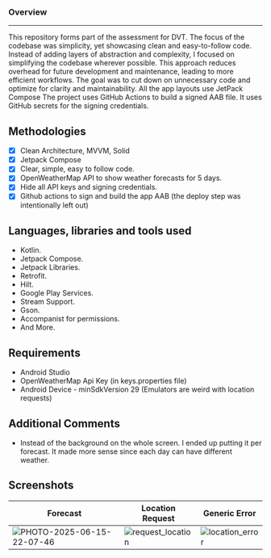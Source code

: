 ### Overview
-------------

This repository forms part of the assessment for DVT. The focus of the codebase was simplicity, yet showcasing clean and easy-to-follow code.
Instead of adding layers of abstraction and complexity, I focused on simplifying the codebase wherever possible. This approach reduces overhead for future development and maintenance, leading to more efficient workflows.
The goal was to cut down on unnecessary code and optimize for clarity and maintainability. All the app layouts use JetPack Compose
The project uses GitHub Actions to build a signed AAB file. It uses GitHub secrets for the signing credentials.
	  
## Methodologies
- [x] Clean Architecture, MVVM, Solid 
- [x] Jetpack Compose
- [x] Clear, simple, easy to follow code.
- [x] OpenWeatherMap API to show weather forecasts for 5 days.
- [x] Hide all API keys and signing credentials.
- [x] Github actions to sign and build the app AAB (the deploy step was intentionally left out) 

## Languages, libraries and tools used

* Kotlin.
* Jetpack Compose.
* Jetpack Libraries.
* Retrofit.
* Hilt.
* Google Play Services.
* Stream Support.
* Gson.
* Accompanist for permissions.
* And More.

## Requirements

* Android Studio
* OpenWeatherMap Api Key (in keys.properties file)
* Android Device - minSdkVersion 29 (Emulators are weird with location requests)

## Additional Comments
* Instead of the background on the whole screen. I ended up putting it per forecast. It made more sense since each day can have different weather. 

## Screenshots

| Forecast     | Location Request | Generic Error |
|--------------|------------------|---------------|
| ![PHOTO-2025-06-15-22-07-46](https://github.com/user-attachments/assets/53ae5269-6d01-490a-bcd9-92db9d1612ed) | ![request_location](https://github.com/user-attachments/assets/fbbff72b-6398-4a97-b620-5a0996c358cc)     |![location_error](https://github.com/user-attachments/assets/9021351b-8236-4d65-94aa-e819188b71e6)  |









